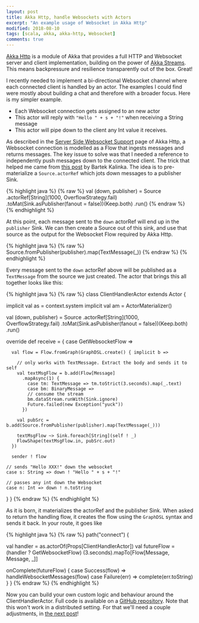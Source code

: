```yaml
---
layout: post
title: Akka Http, handle Websockets with Actors
excerpt: "An example usage of Websocket in Akka Http"
modified: 2018-08-10
tags: [scala, akka, akka-http, Websocket]
comments: true
---
```


[Akka Http](https://doc.akka.io/docs/akka-http/current/introduction.html#philosophy) is a module of Akka that provides a
full HTTP and Websocket server and client implementation, building on the power of [Akka Streams](https://doc.akka.io/docs/akka/2.5.14/stream/stream-introduction.html#motivation).
This means backpressure and resilience transparently out of the box. Great! 

I recently needed to implement a bi-directional Websocket channel where each connected client is handled by an actor. The
examples I could find were mostly about building a chat and therefore with a broader focus. Here is my simpler example.

* Each Websocket connection gets assigned to an new actor
* This actor will reply with `"Hello " + s + "!"` when receiving a String message
* This actor will pipe down to the client any Int value it receives.

As described in the [Server Side Websocket Support](https://doc.akka.io/docs/akka-http/current/server-side/Websocket-support.html)
page of Akka Http, a Websocket connection is modelled as a Flow that ingests messages and returns messages. 
The key issue to solve was that I needed a reference to independently push messages down to the connected client. The trick
that helped me came from [this post](https://bartekkalinka.github.io/2017/02/12/Akka-streams-source-run-it-publish-it-then-run-it-again.html)
by Bartek Kalinka. The idea is to pre-materialize a `Source.actorRef` which jots down messages to a publisher Sink.  

{% highlight java %}
{% raw %}
val (down, publisher) = Source
  .actorRef[String](1000, OverflowStrategy.fail)
  .toMat(Sink.asPublisher(fanout = false))(Keep.both)
  .run()
{% endraw %}
{% endhighlight %}

At this point, each message sent to the `down` actorRef will end up in the `publisher` Sink. We can then create a Source
out of this sink, and use that source as the output for the Websocket Flow required by Akka Http. 

{% highlight java %}
{% raw %}
Source.fromPublisher(publisher).map(TextMessage(_))
{% endraw %}
{% endhighlight %}

Every message sent to the `down` actorRef above will be published as a `TextMessage` from the source we just created.
The actor that brings this all together looks like this:
  
{% highlight java %}
{% raw %}
class ClientHandlerActor extends Actor {

  implicit val as = context.system
  implicit val am = ActorMaterializer()

  val (down, publisher) = Source
    .actorRef[String](1000, OverflowStrategy.fail)
    .toMat(Sink.asPublisher(fanout = false))(Keep.both)
    .run()

  override def receive = {
    case GetWebsocketFlow =>

      val flow = Flow.fromGraph(GraphDSL.create() { implicit b =>
      
        // only works with TextMessage. Extract the body and sends it to self
        val textMsgFlow = b.add(Flow[Message]
          .mapAsync(1) {
            case tm: TextMessage => tm.toStrict(3.seconds).map(_.text)
            case bm: BinaryMessage => 
            // consume the stream
            bm.dataStream.runWith(Sink.ignore)
            Future.failed(new Exception("yuck"))
          })

        val pubSrc = b.add(Source.fromPublisher(publisher).map(TextMessage(_)))

        textMsgFlow ~> Sink.foreach[String](self ! _)
        FlowShape(textMsgFlow.in, pubSrc.out)
      })

      sender ! flow

    // sends "Hello XXX!" down the websocket
    case s: String => down ! "Hello " + s + "!"

    // passes any int down the Websocket
    case n: Int => down ! n.toString
  }
}
{% endraw %}
{% endhighlight %}

As it is born, it materializes the actorRef and the publisher Sink. When asked to return the handling flow, it creates
the flow using the `GraphDSL` syntax and sends it back. In your route, it goes like

{% highlight java %}
{% raw %}
path("connect") {

  val handler = as.actorOf(Props[ClientHandlerActor])
  val futureFlow = (handler ? GetWebsocketFlow) (3.seconds).mapTo[Flow[Message, Message, _]]

  onComplete(futureFlow) {
    case Success(flow) => handleWebsocketMessages(flow)
    case Failure(err) => complete(err.toString)
  }
}
{% endraw %}
{% endhighlight %}

Now you can build your own custom logic and behaviour around the ClientHandlerActor.
Full code is available on a [GitHub repository](https://github.com/ticofab/akka-http-Websocket-example).
Note that this won't work in a distributed setting. For that we'll need a couple adjustments, in
[the next post](http://ticofab.io/distributed-websocket-server-with-akka-http/)!

